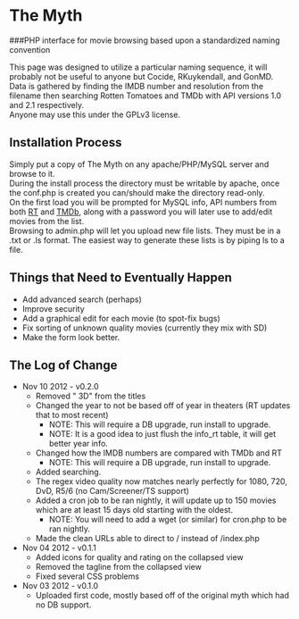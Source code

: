 The Myth
========
###PHP interface for movie browsing based upon a standardized naming convention
  
This page was designed to utilize a particular naming sequence, it will probably not be useful to anyone but Cocide, RKuykendall, and GonMD.  
Data is gathered by finding the IMDB number and resolution from the filename then searching Rotten Tomatoes and TMDb with API versions 1.0 and 2.1 respectively.  
Anyone may use this under the GPLv3 license.  
  
  
Installation Process
---------------------
Simply put a copy of The Myth on any apache/PHP/MySQL server and browse to it.  
During the install process the directory must be writable by apache, once the conf.php is created you can/should make the directory read-only.  
On the first load you will be prompted for MySQL info, API numbers from both [RT](http://developer.rottentomatoes.com/) and [TMDb](http://api.themoviedb.org/2.1/), along with a password you will later use to add/edit movies from the list.  
Browsing to admin.php will let you upload new file lists. They must be in a .txt or .ls format. The easiest way to generate these lists is by piping ls to a file.  
  
  
Things that Need to Eventually Happen
-------------------------------------
* Add advanced search (perhaps)
* Improve security
* Add a graphical edit for each movie (to spot-fix bugs)
* Fix sorting of unknown quality movies (currently they mix with SD)
* Make the form look better.  
  
  
The Log of Change
-----------------
* Nov 10 2012 - v0.2.0
    * Removed " 3D" from the titles
    * Changed the year to not be based off of year in theaters (RT updates that to most recent)
        * NOTE: This will require a DB upgrade, run install to upgrade.
        * NOTE: It is a good idea to just flush the info_rt table, it will get better year info.
    * Changed how the IMDB numbers are compared with TMDb and RT
        * NOTE: This will require a DB upgrade, run install to upgrade.
    * Added searching.
    * The regex video quality now matches nearly perfectly for 1080, 720, DvD, R5/6 (no Cam/Screener/TS support)
    * Added a cron job to be ran nightly, it will update up to 150 movies which are at least 15 days old starting with the oldest.
        * NOTE: You will need to add a wget (or similar) for cron.php to be ran nightly.
    * Made the clean URLs able to direct to / instead of /index.php
* Nov 04 2012 - v0.1.1
    * Added icons for quality and rating on the collapsed view
    * Removed the tagline from the collapsed view
    * Fixed several CSS problems
* Nov 03 2012 - v0.1.0
    * Uploaded first code, mostly based off of the original myth which had no DB support.